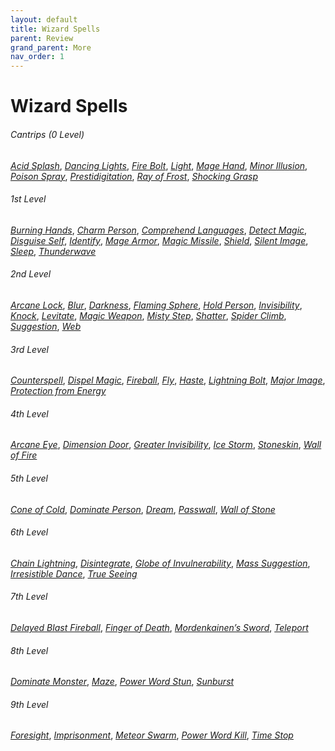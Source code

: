 ```yaml
---
layout: default
title: Wizard Spells
parent: Review
grand_parent: More
nav_order: 1
---
```

# Wizard Spells

###### Cantrips (0 Level)
[*Acid Splash*](../../../data/srd_spells/acid_splash),
[*Dancing Lights*](../../../data/srd_spells/dancing_lights),
[*Fire Bolt*](../../../data/srd_spells/fire_bolt),
[*Light*](../../../data/srd_spells/light),
[*Mage Hand*](../../../data/srd_spells/mage_hand),
[*Minor Illusion*](../../../data/srd_spells/minor_illusion),
[*Poison Spray*](../../../data/srd_spells/poison_spray),
[*Prestidigitation*](../../../data/srd_spells/prestidigitation),
[*Ray of Frost*](../../../data/srd_spells/ray_of_frost),
[*Shocking Grasp*](../../../data/srd_spells/shocking_grasp)

###### 1st Level
[*Burning Hands*](../../../data/srd_spells/burning_hands),
[*Charm Person*](../../../data/srd_spells/charm_person),
[*Comprehend Languages*](../../../data/srd_spells/comprehend_languages),
[*Detect Magic*](../../../data/srd_spells/detect_magic),
[*Disguise Self*](../../../data/srd_spells/disguise_self),
[*Identify*](../../../data/srd_spells/identify),
[*Mage Armor*](../../../data/srd_spells/mage_armor),
[*Magic Missile*](../../../data/srd_spells/magic_missile),
[*Shield*](../../../data/srd_spells/shield),
[*Silent Image*](../../../data/srd_spells/silent_image),
[*Sleep*](../../../data/srd_spells/sleep),
[*Thunderwave*](../../../data/srd_spells/thunderwave)

###### 2nd Level
[*Arcane Lock*](../../../data/srd_spells/arcane_lock),
[*Blur*](../../../data/srd_spells/blur),
[*Darkness*](../../../data/srd_spells/darkness),
[*Flaming Sphere*](../../../data/srd_spells/flaming_sphere),
[*Hold Person*](../../../data/srd_spells/hold_person),
[*Invisibility*](../../../data/srd_spells/invisibility),
[*Knock*](../../../data/srd_spells/knock),
[*Levitate*](../../../data/srd_spells/levitate),
[*Magic Weapon*](../../../data/srd_spells/magic_weapon),
[*Misty Step*](../../../data/srd_spells/misty_step),
[*Shatter*](../../../data/srd_spells/shatter),
[*Spider Climb*](../../../data/srd_spells/spider_climb),
[*Suggestion*](../../../data/srd_spells/suggestion),
[*Web*](../../../data/srd_spells/web)

###### 3rd Level
[*Counterspell*](../../../data/srd_spells/counterspell),
[*Dispel Magic*](../../../data/srd_spells/dispel_magic),
[*Fireball*](../../../data/srd_spells/fireball),
[*Fly*](../../../data/srd_spells/fly),
[*Haste*](../../../data/srd_spells/haste),
[*Lightning Bolt*](../../../data/srd_spells/lightning_bolt),
[*Major Image*](../../../data/srd_spells/major_image),
[*Protection from Energy*](../../../data/srd_spells/protection_from_energy)

###### 4th Level
[*Arcane Eye*](../../../data/srd_spells/arcane_eye),
[*Dimension Door*](../../../data/srd_spells/dimension_door),
[*Greater Invisibility*](../../../data/srd_spells/greater_invisibility),
[*Ice Storm*](../../../data/srd_spells/ice_storm),
[*Stoneskin*](../../../data/srd_spells/stoneskin),
[*Wall of Fire*](../../../data/srd_spells/wall_of_fire)

###### 5th Level
[*Cone of Cold*](../../../data/srd_spells/cone_of_cold),
[*Dominate Person*](../../../data/srd_spells/dominate_person),
[*Dream*](../../../data/srd_spells/dream),
[*Passwall*](../../../data/srd_spells/passwall),
[*Wall of Stone*](../../../data/srd_spells/wall_of_stone)

###### 6th Level
[*Chain Lightning*](../../../data/srd_spells/chain_lightning),
[*Disintegrate*](../../../data/srd_spells/disintegrate),
[*Globe of Invulnerability*](../../../data/srd_spells/globe_of_invulnerability),
[*Mass Suggestion*](../../../data/srd_spells/mass_suggestion),
[*Irresistible Dance*](../../../data/srd_spells/irresistible_dance),
[*True Seeing*](../../../data/srd_spells/true_seeing)

###### 7th Level
[*Delayed Blast Fireball*](../../../data/srd_spells/delayed_blast_fireball),
[*Finger of Death*](../../../data/srd_spells/finger_of_death),
[*Mordenkainen’s Sword*](../../../data/srd_spells/mordenkainens_sword),
[*Teleport*](../../../data/srd_spells/teleport)

###### 8th Level
[*Dominate Monster*](../../../data/srd_spells/dominate_monster),
[*Maze*](../../../data/srd_spells/maze),
[*Power Word Stun*](../../../data/srd_spells/power_word_stun),
[*Sunburst*](../../../data/srd_spells/sunburst)

###### 9th Level
[*Foresight*](../../../data/srd_spells/foresight),
[*Imprisonment*](../../../data/srd_spells/imprisonment),
[*Meteor Swarm*](../../../data/srd_spells/meteor_swarm),
[*Power Word Kill*](../../../data/srd_spells/power_word_kill),
[*Time Stop*](../../../data/srd_spells/time_stop)